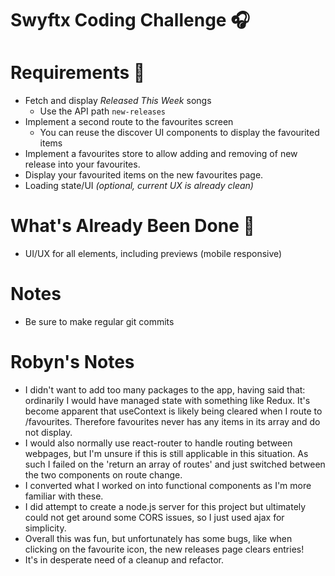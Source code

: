 # Swyftx Coding Challenge 🎧

# Requirements 📖

- Fetch and display _Released This Week_ songs
  - Use the API path `new-releases`
- Implement a second route to the favourites screen
  - You can reuse the discover UI components to display the favourited items
- Implement a favourites store to allow adding and removing of new release into your favourites.
- Display your favourited items on the new favourites page.
- Loading state/UI _(optional, current UX is already clean)_

# What's Already Been Done 🏁

- UI/UX for all elements, including previews (mobile responsive)

# Notes

- Be sure to make regular git commits

# Robyn's Notes

- I didn't want to add too many packages to the app, having said that: ordinarily I would have managed state with something like Redux. It's become apparent that useContext is likely being cleared when I route to /favourites. Therefore favourites never has any items in its array and do not display.
- I would also normally use react-router to handle routing between webpages, but I'm unsure if this is still applicable in this situation. As such I failed on the 'return an array of routes' and just switched between the two components on route change.
- I converted what I worked on into functional components as I'm more familiar with these.
- I did attempt to create a node.js server for this project but ultimately could not get around some CORS issues, so I just used ajax for simplicity.
- Overall this was fun, but unfortunately has some bugs, like when clicking on the favourite icon, the new releases page clears entries!
- It's in desperate need of a cleanup and refactor.

